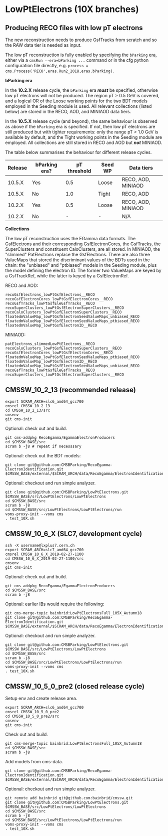 # LowPtElectrons (10X branches)

## Producing RECO files with low pT electrons

The new reconstruction needs to produce GsfTracks from scratch and so the RAW data tier is needed as input. 

The low pT reconstruction is fully enabled by specifying the ```bParking``` era, either via a ```cmsRun --era=bParking ...``` command or in the cfg python configuration file directly, e.g. ```process = cms.Process('RECO',eras.Run2_2018,eras.bParking)```.

__bParking era__ 

In the __10.2.X__ release cycle, the ```bParking``` era *__must__* be specified, otherwise low pT electrons will not be produced. The region pT > 0.5 GeV is covered, and a logical OR of the Loose working points for the two BDT models employed in the Seeding module is used. All relevant collections (listed below) are stored in the RECO, AOD, and MINIAOD data tiers. 

In the __10.5.X__ release cycle (and beyond), the same behaviour is observed as above if the ```bParking``` era is specified. If not, then low pT electrons are still produced but with tighter requirements: only the range pT > 1.0 GeV is available by default, and the Tight working points in the Seeding module are employed. All collections are still stored in RECO and AOD but *__not__* MINIAOD. 

The table below summarises the behaviour for different release cycles. 

| Release | bParking era? | pT threshold | Seed WP | Data tiers         |
| ---     | ---           | ---          | ---     | ---                |
| 10.5.X  | Yes           | 0.5          | Loose   | RECO, AOD, MINIAOD |
| 10.5.X  | No            | 1.0          | Tight   | RECO, AOD          |
| 10.2.X  | Yes           | 0.5          | Loose   | RECO, AOD, MINIAOD |
| 10.2.X  | No            | -            | -       | N/A                |

__Collections__

The low pT reconstruction uses the EGamma data formats. The GsfElectrons and their corresponding GsfElectronCores, the GsfTracks, the SuperClusters and constituent CaloClusters, are all stored. In MINIAOD, the "slimmed" PatElectrons replace the GsfElectrons. There are also three ValueMaps that stored the discriminant values of the BDTs used in the chain: the "unbiased" and "ptbiased" models in the Seeding module, plus the model defining the electron ID. The former two ValueMaps are keyed by a GsfTrackRef, while the latter is keyed by a GsfElectronRef. 

RECO and AOD:
```
recoGsfElectrons_lowPtGsfElectrons__RECO
recoGsfElectronCores_lowPtGsfElectronCores__RECO
recoGsfTracks_lowPtGsfEleGsfTracks__RECO
recoSuperClusters_lowPtGsfElectronSuperClusters__RECO
recoCaloClusters_lowPtGsfElectronSuperClusters__RECO
floatedmValueMap_lowPtGsfElectronSeedValueMaps_unbiased_RECO
floatedmValueMap_lowPtGsfElectronSeedValueMaps_ptbiased_RECO
floatedmValueMap_lowPtGsfElectronID__RECO
```

 MINIAOD:
```
patElectrons_slimmedLowPtElectrons__RECO
recoCaloClusters_lowPtGsfElectronSuperClusters__RECO
recoGsfElectronCores_lowPtGsfElectronCores__RECO
floatedmValueMap_lowPtGsfElectronSeedValueMaps_ptbiased_RECO
floatedmValueMap_lowPtGsfElectronID__RECO
floatedmValueMap_lowPtGsfElectronSeedValueMaps_unbiased_RECO
recoGsfTracks_lowPtGsfEleGsfTracks__RECO
recoSuperClusters_lowPtGsfElectronSuperClusters__RECO
```
## CMSSW_10_2_13 (recommended release)

```
export SCRAM_ARCH=slc6_amd64_gcc700
cmsrel CMSSW_10_2_13
cd CMSSW_10_2_13/src
cmsenv
git cms-init
```

Optional: check out and build.
```
git cms-addpkg RecoEgamma/EgammaElectronProducers
cd $CMSSW_BASE/src
scram b -j8 # repeat if necesssary
```

Optional: check out the BDT models:
```
git clone git@github.com:CMSBParking/RecoEgamma-ElectronIdentification.git $CMSSW_BASE/external/$SCRAM_ARCH/data/RecoEgamma/ElectronIdentification/data
```

Optional: checkout and run simple analyzer.
```
git clone git@github.com:CMSBParking/LowPtElectrons.git $CMSSW_BASE/src/LowPtElectrons/LowPtElectrons
cd $CMSSW_BASE/src
scram b -j8
cd $CMSSW_BASE/src/LowPtElectrons/LowPtElectrons/run
voms-proxy-init --voms cms
. test_10X.sh
```

## CMSSW_10_6_X (SLC7, development cycle)

```
ssh -X username@lxplus7.cern.ch
export SCRAM_ARCH=slc7_amd64_gcc700
cmsrel CMSSW_10_6_X_2019-02-27-1100
cd CMSSW_10_6_X_2019-02-27-1100/src
cmsenv
git cms-init
```

Optional: check out and build.
``` 
git cms-addpkg RecoEgamma/EgammaElectronProducers
cd $CMSSW_BASE/src
scram b -j8
```

Optional: earlier IBs would require the following:
```
git cms-merge-topic bainbrid:LowPtElectronsFull_105X_Autumn18
git clone git@github.com:CMSBParking/RecoEgamma-ElectronIdentification.git $CMSSW_BASE/external/$SCRAM_ARCH/data/RecoEgamma/ElectronIdentification/data
```

Optional: checkout and run simple analyzer.
```
git clone git@github.com:CMSBParking/LowPtElectrons.git $CMSSW_BASE/src/LowPtElectrons/LowPtElectrons
cd $CMSSW_BASE/src
scram b -j8
cd $CMSSW_BASE/src/LowPtElectrons/LowPtElectrons/run
voms-proxy-init --voms cms
. test_10X.sh
```

## CMSSW_10_5_0_pre2 (closed release cycle)

Setup env and create release area.
```
export SCRAM_ARCH=slc6_amd64_gcc700
cmsrel CMSSW_10_5_0_pre2
cd CMSSW_10_5_0_pre2/src
cmsenv
git cms-init
```

Check out and build.
```
git cms-merge-topic bainbrid:LowPtElectronsFull_105X_Autumn18
cd $CMSSW_BASE/src
scram b -j8
```

Add models from cms-data.
```
git clone git@github.com:CMSBParking/RecoEgamma-ElectronIdentification.git $CMSSW_BASE/external/$SCRAM_ARCH/data/RecoEgamma/ElectronIdentification/data
```

Optional: checkout and run simple analyzer.
```
git remote add bainbrid git@github.com:bainbrid/cmssw.git
git clone git@github.com:CMSBParking/LowPtElectrons.git $CMSSW_BASE/src/LowPtElectrons/LowPtElectrons
cd $CMSSW_BASE/src
scram b -j8
cd $CMSSW_BASE/src/LowPtElectrons/LowPtElectrons/run
voms-proxy-init --voms cms
. test_10X.sh
```
